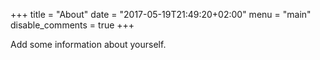 +++
title = "About"
date = "2017-05-19T21:49:20+02:00"
menu = "main"
disable_comments = true
+++

Add some information about yourself.